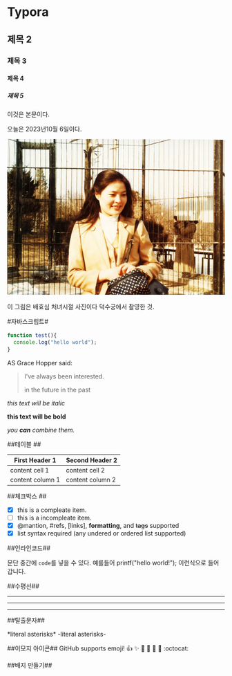 # Typora

## 제목 2

### 제목 3

#### 제목 4

##### 제목 5

이것은 본문이다.

오늘은 2023년10월 6일이다.

<img src="images/배효심.jpg" alt="배효심" style="zoom:80%;" />

이 그림은 배효심 처녀시절 사진이다 덕수궁에서 촬영한 것.

#자바스크립트#
```javascript
function test(){
  console.log("hello world");
}
```
AS Grace Hopper said:

> I've always been interested.
>
> in the future in the past

*this text will be italic*

**this text will be bold**

*you **can** combine them.*

##테이블 ##

First Header 1 | Second Header 2
--------------------- | ---------------------
content cell 1 | content cell 2
content column 1 | content column 2

##체크박스 ##

-[x] this is a compleate item.
-[ ] this is a incompleate item.
-[x] @mantion, #refs, [links], **formatting**, and <del>tags</del> supported
-[x] list syntax required (any undered or ordered list supported)

##인라인코드##

문단 중간에 `code`를 넣을 수 있다. 
예를들어 printf("hello world!"); 이런식으로 들어 갑니다. 

##수평선##

---
***
---

##탈출문자##

\*literal asterisks\* 
-literal asterisks-

##이모지 아이콘##
GitHub supports emoji!
:+1: :sparkles: :camel: :tada:
:rocket: :metal: :octocat:

##배지 만들기##










